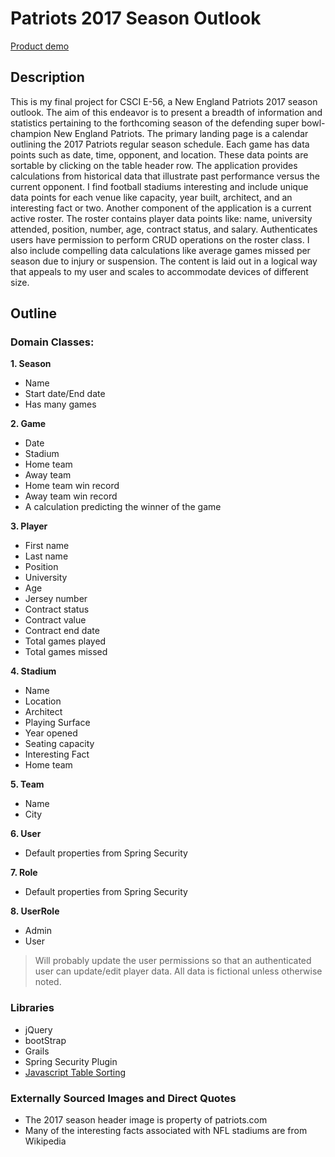 # Patriots 2017 Season Outlook
[Product demo](https://www.youtube.com/watch?v=tK9ajvjMDIU&t=30s)

## Description

This is my final project for CSCI E-56, a New England Patriots 2017 season outlook. The aim of this endeavor is to present a breadth of information and statistics pertaining to the forthcoming season of the defending super bowl-champion New England Patriots. The primary landing page is a calendar outlining the 2017 Patriots regular season schedule. Each game has data points such as date, time, opponent, and location. These data points are sortable by clicking on the table header row. The application provides calculations from historical data that illustrate past performance versus the current opponent. I find football stadiums interesting and include unique data points for each venue like capacity, year built, architect, and an interesting fact or two. Another component of the application is a current active roster. The roster contains player data points like: name, university attended, position, number, age, contract status, and salary. Authenticates users have permission to perform CRUD operations on the roster class. I also include compelling data calculations like average games missed per season due to injury or suspension. The content is laid out in a logical way that appeals to my user and scales to accommodate devices of different size.

## Outline

### Domain Classes:

**1. Season**
- Name
- Start date/End date
- Has many games

**2. Game**
- Date
- Stadium 
- Home team
- Away team
- Home team win record
- Away team win record
- A calculation predicting the winner of the game

**3. Player**
- First name
- Last name
- Position
- University
- Age
- Jersey number
- Contract status
- Contract value
- Contract end date
- Total games played
- Total games missed

**4. Stadium**
- Name
- Location
- Architect
- Playing Surface
- Year opened
- Seating capacity
- Interesting Fact
- Home team

**5. Team**
- Name
- City

**6. User**
- Default properties from Spring Security

**7. Role**
- Default properties from Spring Security

**8. UserRole**
- Admin
- User



>Will probably update the user permissions so that an authenticated user can update/edit player data. All data is fictional unless otherwise noted.

### Libraries  
- jQuery
- bootStrap
- Grails
- Spring Security Plugin
- <a href="https://www.w3schools.com/howto/howto_js_sort_table.asp" target="_blank">Javascript Table Sorting</a>

### Externally Sourced Images and Direct Quotes
 - The 2017 season header image is property of patriots.com
 - Many of the interesting facts associated with NFL stadiums are from Wikipedia
